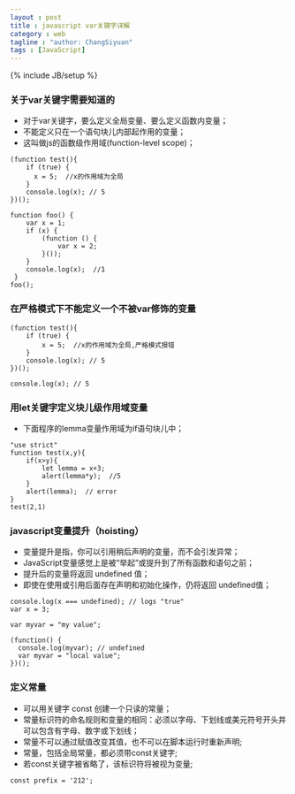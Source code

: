 ```yaml
---
layout : post
title : javascript var关键字详解
category : web
tagline : "author: ChangSiyuan"
tags : [JavaScript]
---
```

{% include JB/setup %}

### 关于var关键字需要知道的
- 对于var关键字，要么定义全局变量、要么定义函数内变量；
- 不能定义只在一个语句块儿内部起作用的变量；
- 这叫做js的函数级作用域(function-level scope)；

```
(function test(){
    if (true) {
      x = 5;  //x的作用域为全局
    }
    console.log(x); // 5
})();
```

```
function foo() { 
 	var x = 1; 
 	if (x) { 
 		(function () { 
 			var x = 2; 
 		}()); 
 	} 
 	console.log(x);  //1
 } 
foo();
```

### 在严格模式下不能定义一个不被var修饰的变量

```
(function test(){
 	if (true) {
 		x = 5;  //x的作用域为全局,严格模式报错
 	}
    console.log(x); // 5
})();

console.log(x); // 5
```

### 用let关键字定义块儿级作用域变量
- 下面程序的lemma变量作用域为if语句块儿中；

```
"use strict"
function test(x,y){
 	if(x>y){
 		let lemma = x+3;
 		alert(lemma*y);  //5
 	}
 	alert(lemma);  // error
}
test(2,1)
```

### javascript变量提升（hoisting）
- 变量提升是指，你可以引用稍后声明的变量，而不会引发异常；
- JavaScript变量感觉上是被“举起”或提升到了所有函数和语句之前；
- 提升后的变量将返回 undefined 值；
- 即使在使用或引用后面存在声明和初始化操作，仍将返回 undefined值；

```
console.log(x === undefined); // logs "true"
var x = 3;
```

```
var myvar = "my value";

(function() {
  console.log(myvar); // undefined
  var myvar = "local value";
})();
```

### 定义常量
- 可以用关键字 const 创建一个只读的常量；
- 常量标识符的命名规则和变量的相同：必须以字母、下划线或美元符号开头并可以包含有字母、数字或下划线；
- 常量不可以通过赋值改变其值，也不可以在脚本运行时重新声明;
- 常量，包括全局常量，都必须带const关键字;
- 若const关键字被省略了，该标识符将被视为变量;

```
const prefix = '212';
```

